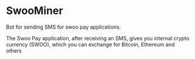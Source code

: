 # SwooMiner
Bot for sending SMS for swoo pay applications.

The Swoo Pay application, after receiving an SMS, gives you internal crypto currency (SWOO), which you can exchange for Bitcoin, Ethereum and others
